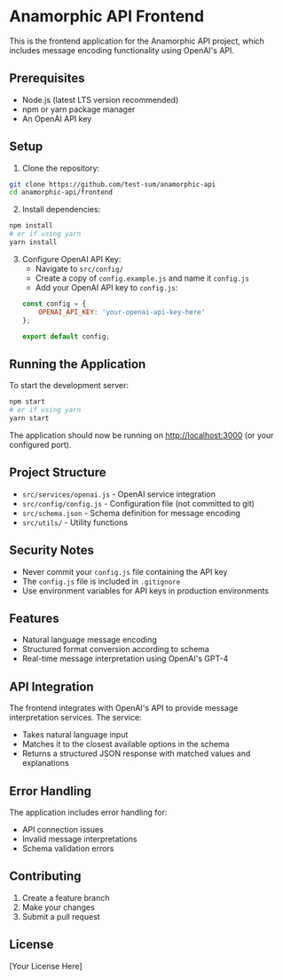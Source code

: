 # Anamorphic API Frontend

This is the frontend application for the Anamorphic API project, which includes message encoding functionality using OpenAI's API.

## Prerequisites

- Node.js (latest LTS version recommended)
- npm or yarn package manager
- An OpenAI API key

## Setup

1. Clone the repository:
```bash
git clone https://github.com/test-sum/anamorphic-api
cd anamorphic-api/frontend
```

2. Install dependencies:
```bash
npm install
# or if using yarn
yarn install
```

3. Configure OpenAI API Key:
   - Navigate to `src/config/`
   - Create a copy of `config.example.js` and name it `config.js`
   - Add your OpenAI API key to `config.js`:
   ```javascript
   const config = {
       OPENAI_API_KEY: 'your-openai-api-key-here'
   };
   
   export default config;
   ```

## Running the Application

To start the development server:

```bash
npm start
# or if using yarn
yarn start
```

The application should now be running on [http://localhost:3000](http://localhost:3000) (or your configured port).

## Project Structure

- `src/services/openai.js` - OpenAI service integration
- `src/config/config.js` - Configuration file (not committed to git)
- `src/schema.json` - Schema definition for message encoding
- `src/utils/` - Utility functions

## Security Notes

- Never commit your `config.js` file containing the API key
- The `config.js` file is included in `.gitignore`
- Use environment variables for API keys in production environments

## Features

- Natural language message encoding
- Structured format conversion according to schema
- Real-time message interpretation using OpenAI's GPT-4

## API Integration

The frontend integrates with OpenAI's API to provide message interpretation services. The service:
- Takes natural language input
- Matches it to the closest available options in the schema
- Returns a structured JSON response with matched values and explanations

## Error Handling

The application includes error handling for:
- API connection issues
- Invalid message interpretations
- Schema validation errors

## Contributing

1. Create a feature branch
2. Make your changes
3. Submit a pull request

## License

[Your License Here] 
